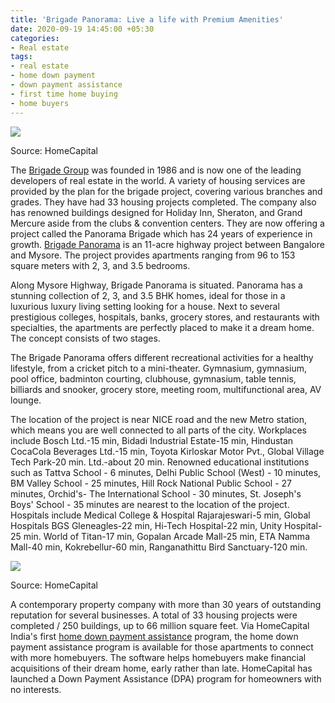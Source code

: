 ```yaml
---
title: 'Brigade Panorama: Live a life with Premium Amenities'
date: 2020-09-19 14:45:00 +05:30
categories:
- Real estate
tags:
- real estate
- home down payment
- down payment assistance
- first time home buying
- home buyers
---
```


**[![](https://lh3.googleusercontent.com/Ij0CDm9y7ZzfGE8t5n88-phuemnjYiCsHqTpodpple7stQLa3Ie2Himk-SyDZpVbf8hkqnMYufP-eiZIp2q3ykQSvWmvXM4Y_pLEOaS7H7KSDQ9B5PLHPpCbGqQicovePKfNtxWI)](https://homecapital.in/project/162/brigade-panorama)**

Source: HomeCapital

The [Brigade Group](https://homecapital.in/offering/developer/brigade-group) was founded in 1986 and is now one of the leading developers of real estate in the world. A variety of housing services are provided by the plan for the brigade project, covering various branches and grades. They have had 33 housing projects completed. The company also has renowned buildings designed for Holiday Inn, Sheraton, and Grand Mercure aside from the clubs & convention centers. They are now offering a project called the Panorama Brigade which has 24 years of experience in growth. [Brigade Panorama](https://homecapital.in/property/355/brigade-panorama-1-bhk) is an 11-acre highway project between Bangalore and Mysore. The project provides apartments ranging from 96 to 153 square meters with 2, 3, and 3.5 bedrooms.

Along Mysore Highway, Brigade Panorama is situated. Panorama has a stunning collection of 2, 3, and 3.5 BHK homes, ideal for those in a luxurious luxury living setting looking for a house. Next to several prestigious colleges, hospitals, banks, grocery stores, and restaurants with specialties, the apartments are perfectly placed to make it a dream home. The concept consists of two stages.

The Brigade Panorama offers different recreational activities for a healthy lifestyle, from a cricket pitch to a mini-theater. Gymnasium, gymnasium, pool office, badminton courting, clubhouse, gymnasium, table tennis, billiards and snooker, grocery store, meeting room, multifunctional area, AV lounge.

The location of the project is near NICE road and the new Metro station, which means you are well connected to all parts of the city. Workplaces include Bosch Ltd.-15 min, Bidadi Industrial Estate-15 min, Hindustan CocaCola Beverages Ltd.-15 min, Toyota Kirloskar Motor Pvt., Global Village Tech Park-20 min. Ltd.-about 20 min. Renowned educational institutions such as Tattva School - 6 minutes, Delhi Public School (West) - 10 minutes, BM Valley School - 25 minutes, Hill Rock National Public School - 27 minutes, Orchid's- The International School - 30 minutes, St. Joseph's Boys' School - 35 minutes are nearest to the location of the project. Hospitals include Medical College & Hospital Rajarajeswari-5 min, Global Hospitals BGS Gleneagles-22 min, Hi-Tech Hospital-22 min, Unity Hospital-25 min. World of Titan-17 min, Gopalan Arcade Mall-25 min, ETA Namma Mall-40 min, Kokrebellur-60 min, Ranganathittu Bird Sanctuary-120 min.

**[![](https://lh3.googleusercontent.com/AVFKPZxZc5IbudzxpHK9hE1zQwGoOssv9OZzQOZT02A8n44W9zPeCcJKHhepuAnO7UHij8iUiQh1wrp2dQWQo0Mq626-5829wT3civ3zFp-N6eZ4un-8OTzrPOZI3BN2eTBY6IEW)](https://homecapital.in/offering)**

Source: HomeCapital

A contemporary property company with more than 30 years of outstanding reputation for several businesses. A total of 33 housing projects were completed / 250 buildings, up to 66 million square feet. Via HomeCapital India's first [home down payment assistance](https://homecapital.in) program, the home down payment assistance program is available for those apartments to connect with more homebuyers. The software helps homebuyers make financial acquisitions of their dream home, early rather than late. HomeCapital has launched a Down Payment Assistance (DPA) program for homeowners with no interests.